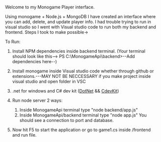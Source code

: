 Welcome to my Monogame Player interface.

Using monogame + Node.js + MongoDB I have created an interface where you can add, delete, and update player info. I had trouble trying to run in visual studio so I went with Visual studio code to run both my backend and frontend. Steps I took to make possible->

To Run:

1. Install NPM dependencies inside backend terminal. (Your terminal should look like this--> PS C:\MonogameApi\backend>--Add dependencies here--)

2. Install monogame inside Visual studio code whether through github or extensions.---MAY NOT BE NECCESSARY if you make project inside visual studio and open folder in VSC

3. .net for windows and C# dev kit ([DotNet](https://dotnet.microsoft.com/en-us/download) && [CdevKit](https://marketplace.visualstudio.com/items?itemName=ms-dotnettools.csdevkit))

4. Run node server 2 ways:
    1. Inside MonogameApi terminal type "node backend/app.js"
    2. Inside MonogameApi/backend terminal type "node app.js"
    You should see a connection to port and database.

5. Now hit F5 to start the application or go to game1.cs inside /frontend and run file.


